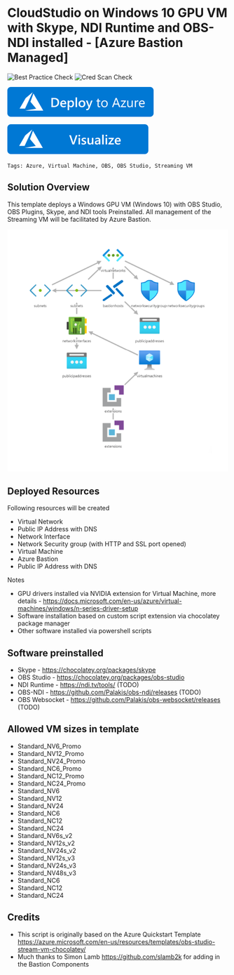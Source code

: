 # CloudStudio on Windows 10 GPU VM with Skype, NDI Runtime and OBS-NDI installed - [Azure Bastion Managed]

![Best Practice Check](https://azurequickstartsservice.blob.core.windows.net/badges/obs-studio-stream-vm-chocolatey/BestPracticeResult.svg)
![Cred Scan Check](https://azurequickstartsservice.blob.core.windows.net/badges/obs-studio-stream-vm-chocolatey/CredScanResult.svg)

[![Deploy To Azure](https://raw.githubusercontent.com/Azure/azure-quickstart-templates/master/1-CONTRIBUTION-GUIDE/images/deploytoazure.svg?sanitize=true)](https://portal.azure.com/#create/Microsoft.Template/uri/https%3A%2F%2Fraw.githubusercontent.com%2Fkphillpotts%2FCloudStudio%2Fmaster%2Fazuredeploy.json)  

[![Visualize](https://raw.githubusercontent.com/Azure/azure-quickstart-templates/master/1-CONTRIBUTION-GUIDE/images/visualizebutton.svg?sanitize=true)](http://armviz.io/#/?load=https%3A%2F%2Fraw.githubusercontent.com%2Fkphillpotts%2FCloudStudio%2Fmaster%2Fazuredeploy.json)

`Tags: Azure, Virtual Machine, OBS, OBS Studio, Streaming VM`

## Solution Overview

This template deploys a Windows GPU VM (Windows 10) with OBS Studio, OBS Plugins, Skype, and NDI tools Preinstalled. 
All management of the Streaming VM will be facilitated by Azure Bastion.

![topology](topology.png)

## Deployed Resources

Following resources will be created

- Virtual Network
- Public IP Address with DNS
- Network Interface
- Network Security group (with HTTP and SSL port opened)
- Virtual Machine
- Azure Bastion
- Public IP Address with DNS

Notes

- GPU drivers installed via NVIDIA extension for Virtual Machine, more details - <https://docs.microsoft.com/en-us/azure/virtual-machines/windows/n-series-driver-setup>
- Software installation based on custom script extension via chocolatey package manager
- Other software installed via powershell scripts

## Software preinstalled

- Skype - <https://chocolatey.org/packages/skype>
- OBS Studio - <https://chocolatey.org/packages/obs-studio>
- NDI Runtime - <https://ndi.tv/tools/> (TODO)
- OBS-NDI - <https://github.com/Palakis/obs-ndi/releases> (TODO)
- OBS Websocket - <https://github.com/Palakis/obs-websocket/releases> (TODO)

## Allowed VM sizes in template

- Standard_NV6_Promo
- Standard_NV12_Promo
- Standard_NV24_Promo
- Standard_NC6_Promo
- Standard_NC12_Promo
- Standard_NC24_Promo
- Standard_NV6
- Standard_NV12
- Standard_NV24
- Standard_NC6
- Standard_NC12
- Standard_NC24
- Standard_NV6s_v2
- Standard_NV12s_v2
- Standard_NV24s_v2
- Standard_NV12s_v3
- Standard_NV24s_v3
- Standard_NV48s_v3
- Standard_NC6
- Standard_NC12
- Standard_NC24

## Credits

- This script is originally based on the Azure Quickstart Template <https://azure.microsoft.com/en-us/resources/templates/obs-studio-stream-vm-chocolatey/>
- Much thanks to Simon Lamb <https://github.com/slamb2k> for adding in the Bastion Components